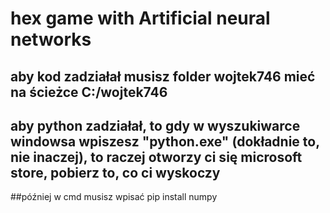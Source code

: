 # hex game with Artificial neural networks
 
## aby kod zadziałał musisz folder wojtek746 mieć na ścieżce C:/wojtek746
## aby python zadziałał, to gdy w wyszukiwarce windowsa wpiszesz "python.exe" (dokładnie to, nie inaczej), to raczej otworzy ci się microsoft store, pobierz to, co ci wyskoczy
##później w cmd musisz wpisać pip install numpy
